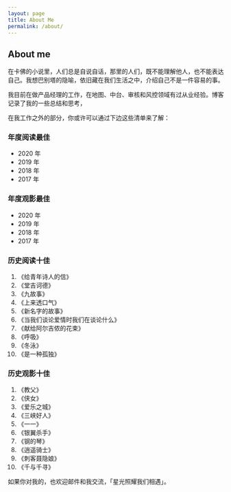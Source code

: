 ```yaml
---
layout: page
title: About Me
permalink: /about/
---
```


## About me

在卡佛的小说里，人们总是自说自话，那里的人们，既不能理解他人，也不能表达自己。我想巴别塔的隐喻，依旧藏在我们生活之中，介绍自己不是一件容易的事。


我目前在做产品经理的工作，在地图、中台、审核和风控领域有过从业经验。博客记录了我的一些总结和思考，


在我工作之外的部分，你或许可以通过下边这些清单来了解：

### 年度阅读最佳
+ 2020 年
+ 2019 年
+ 2018 年
+ 2017 年

### 年度观影最佳
+ 2020 年
+ 2019 年
+ 2018 年
+ 2017 年

### 历史阅读十佳
1. 《给青年诗人的信》
2. 《堂吉诃德》
3. 《九故事》
4. 《上来透口气》
5. 《新名字的故事》
6. 《当我们谈论爱情时我们在谈论什么》
7. 《献给阿尔吉侬的花束》
8. 《呼吸》
9. 《冬泳》
10. 《是一种孤独》

### 历史观影十佳
1. 《教父》
2. 《侠女》
3. 《爱乐之城》
4. 《三峡好人》
5. 《一一》
6. 《银翼杀手》
7. 《钢的琴》
8. 《逍遥骑士》
9. 《刺客聂隐娘》
10. 《千与千寻》

如果你对我的，也欢迎邮件和我交流，「星光照耀我们相遇」。